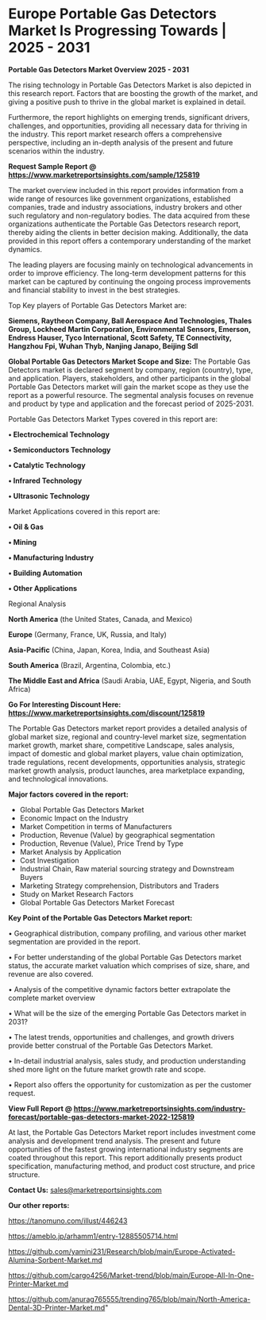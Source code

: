 # Europe Portable Gas Detectors Market Is Progressing Towards | 2025 - 2031

<Strong> Portable Gas Detectors Market Overview 2025 - 2031</strong>

The rising technology in Portable Gas Detectors Market is also depicted in this research report. Factors that are boosting the growth of the market, and giving a positive push to thrive in the global market is explained in detail.

Furthermore, the report highlights on emerging trends, significant drivers, challenges, and opportunities, providing all necessary data for thriving in the industry. This report market research offers a comprehensive perspective, including an in-depth analysis of the present and future scenarios within the industry.

<strong>Request Sample Report @ <a href=https://www.marketreportsinsights.com/sample/125819>https://www.marketreportsinsights.com/sample/125819</a></strong>

The market overview included in this report provides information from a wide range of resources like government organizations, established companies, trade and industry associations, industry brokers and other such regulatory and non-regulatory bodies. The data acquired from these organizations authenticate the Portable Gas Detectors research report, thereby aiding the clients in better decision making. Additionally, the data provided in this report offers a contemporary understanding of the market dynamics.

The leading players are focusing mainly on technological advancements in order to improve efficiency. The long-term development patterns for this market can be captured by continuing the ongoing process improvements and financial stability to invest in the best strategies.

Top Key players of Portable Gas Detectors Market are:

<strong>Siemens, Raytheon Company, Ball Aerospace And Technologies, Thales Group, Lockheed Martin Corporation, Environmental Sensors, Emerson, Endress Hauser, Tyco International, Scott Safety, TE Connectivity, Hangzhou Fpi, Wuhan Thyb, Nanjing Janapo, Beijing Sdl</strong>

<strong><b>Global Portable Gas Detectors Market Scope and Size:</b></strong>
The Portable Gas Detectors market is declared segment by company, region (country), type, and application. Players, stakeholders, and other participants in the global Portable Gas Detectors market will gain the market scope as they use the report as a powerful resource. The segmental analysis focuses on revenue and product by type and application and the forecast period of 2025-2031.

Portable Gas Detectors Market Types covered in this report are:

<strong>• Electrochemical Technology

• Semiconductors Technology

• Catalytic Technology

• Infrared Technology

• Ultrasonic Technology</strong>

Market Applications covered in this report are:

<strong>• Oil & Gas

• Mining

• Manufacturing Industry

• Building Automation

• Other Applications</strong> 

Regional Analysis

<strong>North America</strong> (the United States, Canada, and Mexico)

<strong>Europe</strong> (Germany, France, UK, Russia, and Italy)

<strong>Asia-Pacific</strong> (China, Japan, Korea, India, and Southeast Asia)

<strong>South America</strong> (Brazil, Argentina, Colombia, etc.)

<strong>The Middle East and Africa</strong> (Saudi Arabia, UAE, Egypt, Nigeria, and South Africa)

<strong>Go For Interesting Discount Here: <a href=https://www.marketreportsinsights.com/discount/125819>https://www.marketreportsinsights.com/discount/125819</a></strong>

The Portable Gas Detectors market report provides a detailed analysis of global market size, regional and country-level market size, segmentation market growth, market share, competitive Landscape, sales analysis, impact of domestic and global market players, value chain optimization, trade regulations, recent developments, opportunities analysis, strategic market growth analysis, product launches, area marketplace expanding, and technological innovations.

<strong><b>Major factors covered in the report:</b></strong>
<ul>
  <li>Global Portable Gas Detectors Market </li>
  <li>Economic Impact on the Industry</li>
  <li>Market Competition in terms of Manufacturers</li>
  <li>Production, Revenue (Value) by geographical segmentation</li>
  <li>Production, Revenue (Value), Price Trend by Type</li>
  <li>Market Analysis by Application</li>
  <li>Cost Investigation</li>
  <li>Industrial Chain, Raw material sourcing strategy and Downstream Buyers</li>
  <li>Marketing Strategy comprehension, Distributors and Traders</li>
  <li>Study on Market Research Factors</li>
  <li>Global Portable Gas Detectors Market Forecast</li>
</ul>

<strong><b>Key Point of the Portable Gas Detectors Market report:</b></strong>

• Geographical distribution, company profiling, and various other market segmentation are provided in the report.

• For better understanding of the global Portable Gas Detectors market status, the accurate market valuation which comprises of size, share, and revenue are also covered.

• Analysis of the competitive dynamic factors better extrapolate the complete market overview

• What will be the size of the emerging Portable Gas Detectors market in 2031?

• The latest trends, opportunities and challenges, and growth drivers provide better construal of the Portable Gas Detectors Market.

• In-detail industrial analysis, sales study, and production understanding shed more light on the future market growth rate and scope.

• Report also offers the opportunity for customization as per the customer request.

<strong><b>View Full Report @ <a href=https://www.marketreportsinsights.com/industry-forecast/portable-gas-detectors-market-2022-125819>https://www.marketreportsinsights.com/industry-forecast/portable-gas-detectors-market-2022-125819</a></b></strong>


At last, the Portable Gas Detectors Market report includes investment come analysis and development trend analysis. The present and future opportunities of the fastest growing international industry segments are coated throughout this report. This report additionally presents product specification, manufacturing method, and product cost structure, and price structure.

<strong>Contact Us:</strong>
sales@marketreportsinsights.com

<strong>Our other reports:</strong>

<a href=https://tanomuno.com/illust/446243>https://tanomuno.com/illust/446243</a>

<a href=https://ameblo.jp/arhamm1/entry-12885505714.html>https://ameblo.jp/arhamm1/entry-12885505714.html</a>

<a href=https://github.com/yamini231/Research/blob/main/Europe-Activated-Alumina-Sorbent-Market.md>https://github.com/yamini231/Research/blob/main/Europe-Activated-Alumina-Sorbent-Market.md</a>

<a href=https://github.com/cargo4256/Market-trend/blob/main/Europe-All-In-One-Printer-Market.md>https://github.com/cargo4256/Market-trend/blob/main/Europe-All-In-One-Printer-Market.md</a>

<a href=https://github.com/anurag765555/trending765/blob/main/North-America-Dental-3D-Printer-Market.md>https://github.com/anurag765555/trending765/blob/main/North-America-Dental-3D-Printer-Market.md</a>"
